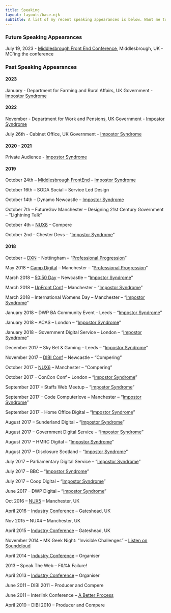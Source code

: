 ```yaml
---
title: Speaking
layout: layouts/base.njk
subtitle: A list of my recent speaking appearances is below. Want me to speak at your event?
---
```


### Future Speaking Appearances

July 19, 2023 - [Middlesbrough Front End Conference](https://www.middlesbroughfe.co.uk/), Middlesbrough, UK - MC'ing the conference

### Past Speaking Appearances

#### 2023 

January - Department for Farming and Rural Affairs, UK Government - [Impostor Syndrome](/imposter-syndrome/)

#### 2022

November - Department for Work and Pensions, UK Government - [Impostor Syndrome](/imposter-syndrome/)

July 26th - Cabinet Office, UK Government - [Impostor Syndrome](/imposter-syndrome/)

#### 2020 - 2021

Private Audience - [Impostor Syndrome](/imposter-syndrome/)

#### 2019

October 24th – [Middlesbrough FrontEnd](https://middlesbroughfe.co.uk/) – [Impostor Syndrome](/imposter-syndrome/)

October 16th – SODA Social – Service Led Design

October 14th – Dynamo Newcastle – [Impostor Syndrome](/imposter-syndrome/)

October 7th – FutureGov Manchester – Designing 21st Century Government – “Lightning Talk”

October 4th – [NUX8](https://2019.nuxconf.uk/) – Compere

October 2nd – Chester Devs – “[Impostor Syndrome](/imposter-syndrome/)”

#### 2018

October – [DXN](https://www.dxnevent.com/) – Nottingham – “[Professional Progression](/professional-progression/)”

May 2018 – [Camp Digital](https://www.wearesigma.com/campdigital/2018/) – Manchester – “[Professional Progression](/professional-progression/)”

March 2018 – [50:50 Day](https://upfrontconf.com/) – Newcastle – “[Impostor Syndrome](/imposter-syndrome/)”

March 2018 – [UpFront Conf](https://upfrontconf.com/) – Manchester – “[Impostor Syndrome](/imposter-syndrome/)”

March 2018 – International Womens Day – Manchester – “[Impostor Syndrome](/imposter-syndrome/)”

January 2018 – DWP BA Community Event – Leeds – “[Impostor Syndrome](/imposter-syndrome/)”

January 2018 – ACAS – London – “[Impostor Syndrome](/imposter-syndrome/)”

January 2018 – Government Digital Service – London – “[Impostor Syndrome](/imposter-syndrome/)”

December 2017 – Sky Bet &amp; Gaming – Leeds – “[Impostor Syndrome](/imposter-syndrome/)”

November 2017 – [DIBI Conf](https://www.dibiconference.com/) – Newcastle – “Compering”

October 2017 – [NUX6](https://2017.nuxconf.uk/) – Manchester – “Compering”

October 2017 – ConCon Conf – London – “[Impostor Syndrome](/imposter-syndrome/)”

September 2017 – Staffs Web Meetup – “[Impostor Syndrome](/imposter-syndrome/)”

September 2017 – Code Computerlove – Manchester – “[Impostor Syndrome](/imposter-syndrome/)”

September 2017 – Home Office Digital – “[Impostor Syndrome](/imposter-syndrome/)”

August 2017 – Sunderland Digital – “[Impostor Syndrome](/imposter-syndrome/)”

August 2017 – Government Digital Service – “[Impostor Syndrome](/imposter-syndrome/)”

August 2017 – HMRC Digital – “[Impostor Syndrome](/imposter-syndrome/)”

August 2017 – Disclosure Scotland – “[Impostor Syndrome](/imposter-syndrome/)”

July 2017 – Parliamentary Digital Service – “[Impostor Syndrome](/imposter-syndrome/)”

July 2017 – BBC – “[Impostor Syndrome](/imposter-syndrome/)”

July 2017 – Coop Digital – “[Impostor Syndrome](/imposter-syndrome/)”

June 2017 – DWP Digital – “[Impostor Syndrome](/imposter-syndrome/)”

Oct 2016 – [NUX5](https://2016.nuxconf.uk/) – Manchester, UK

April 2016 – [Industry Conference](https://2016.industryconf.com "Industry Conference") – Gateshead, UK

Nov 2015 – NUX4 – Manchester, UK

April 2015 – [Industry Conference](https://www.industryconf.com "Industry Conference") – Gateshead, UK

November 2014 – MK Geek Night: “Invisible Challenges” – [Listen on Soundcloud](https://soundcloud.com/mkgn/mental-help-gavin-elliott "Invisible Challenges by Gavin Elliott")

April 2014 – [Industry Conference](https://vimeo.com/industryconf) – Organiser

2013 – Speak The Web – F&amp;%k Failure!

April 2013 – [Industry Conference](https://vimeo.com/industryconf) – Organiser

June 2011 – DIBI 2011 – Producer and Compere

June 2011 – Interlink Conference – [A Better Process](https://www.gavinelliott.co.uk/2011/07/a-better-process-the-talk/ "A Better Design Process")

April 2010 – DIBI 2010 – Producer and Compere
